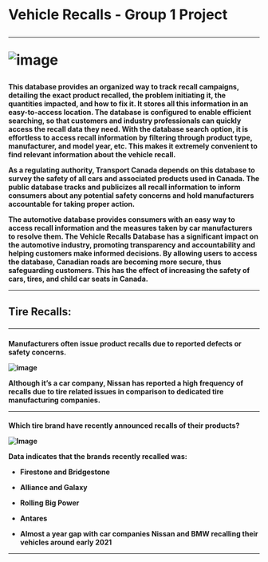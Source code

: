 <h1>Vehicle Recalls - Group 1 Project

---

![image](Resources/recall_png.png)

<h4><p>This database provides an organized way to track recall campaigns, detailing the exact product recalled, the problem initiating it, the quantities impacted, and how to fix it. It stores all this information in an easy-to-access location. The database is configured to enable efficient searching, so that customers and industry professionals can quickly access the recall data they need. With the database search option, it is effortless to access recall information by filtering through product type, manufacturer, and model year, etc. This makes it extremely convenient to find relevant information about the vehicle recall. 
<p>As a regulating authority, Transport Canada depends on this database to survey the safety of all cars and associated products used in Canada. The public database tracks and publicizes all recall information to inform consumers about any potential safety concerns and hold manufacturers accountable for taking proper action. 
<p>The automotive database provides consumers with an easy way to access recall information and the measures taken by car manufacturers to resolve them. The Vehicle Recalls Database has a significant impact on the automotive industry, promoting transparency and accountability and helping customers make informed decisions. By allowing users to access the database, Canadian roads are becoming more secure, thus safeguarding customers. This has the effect of increasing the safety of cars, tires, and child car seats in Canada.

---

<h2>Tire Recalls: 

---
<h4><b>Manufacturers often issue product recalls due to reported defects or safety concerns.</b>

![image](Resources/instances_of_manufacturer_recalls.png)

Although it’s a car company, Nissan has reported a high frequency of recalls due to tire related issues in comparison to dedicated tire manufacturing companies.

---

<h4><b>Which tire brand have recently announced recalls of their products?</b>

![Image](Resources/timeline_of_tire_recalls.png)

Data indicates that the brands recently recalled was:
- Firestone and Bridgestone

- Alliance and Galaxy

- Rolling Big Power

- Antares

- Almost a year gap with car companies Nissan and BMW recalling their vehicles around early 2021 

---
